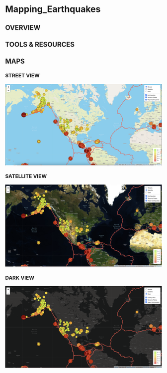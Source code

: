 # Mapping_Earthquakes

## OVERVIEW

## TOOLS & RESOURCES

## MAPS

### STREET VIEW

![alt_text](https://github.com/farwaali08/Mapping_Earthquakes/blob/91584a7475f1e95b564836dc8ad593a07563dee8/Images/streets.png)

### SATELLITE VIEW

![alt_text](https://github.com/farwaali08/Mapping_Earthquakes/blob/91584a7475f1e95b564836dc8ad593a07563dee8/Images/satellite.png)

### DARK VIEW

![alt_text](https://github.com/farwaali08/Mapping_Earthquakes/blob/7864a61def44d8c68aaa454fe819e6e6bda4002d/Images/dark.png)
